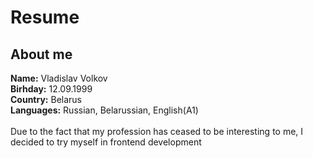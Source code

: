 #  Resume #
## About me ##

**Name:** Vladislav Volkov
<br/>
**Birhday:** 12.09.1999
<br/>
**Country:** Belarus
<br/>
**Languages:** Russian, Belarussian, English(A1)
<br/>
<br/>
Due to the fact that my profession has ceased to be interesting to me, I decided to try myself in frontend development
 
